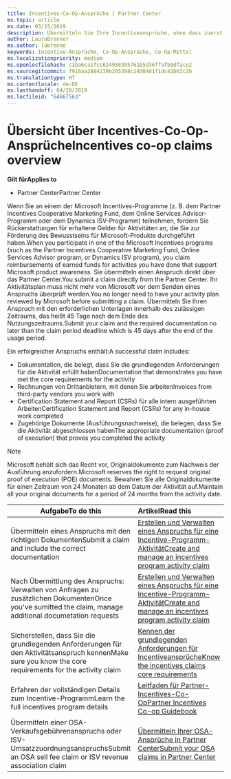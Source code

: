 ```yaml
---
title: Incentives-Co-Op-Ansprüche | Partner Center
ms.topic: article
ms.date: 03/15/2019
description: Übermitteln Sie Ihre Incentiveansprüche, ohne dass zuerst Ihr Aktivitätsplan überprüft werden muss.
author: LauraBrenner
ms.author: labrenne
keywords: Incentive-Ansprüche, Co-Op-Ansprüche, Co-Op-Mittel
ms.localizationpriority: medium
ms.openlocfilehash: c1ba6ca1fcc624958355761b5d36ffafb9dface2
ms.sourcegitcommit: f916aa2884239b205398c24d04d1f1dc41b63c2b
ms.translationtype: HT
ms.contentlocale: de-DE
ms.lasthandoff: 04/28/2019
ms.locfileid: "64667563"
---
```

# <a name="incentives-co-op-claims-overview"></a><span data-ttu-id="fe20e-104">Übersicht über Incentives-Co-Op-Ansprüche</span><span class="sxs-lookup"><span data-stu-id="fe20e-104">Incentives co-op claims overview</span></span>

<span data-ttu-id="fe20e-105">**Gilt für**</span><span class="sxs-lookup"><span data-stu-id="fe20e-105">**Applies to**</span></span>

- <span data-ttu-id="fe20e-106">Partner Center</span><span class="sxs-lookup"><span data-stu-id="fe20e-106">Partner Center</span></span>

<span data-ttu-id="fe20e-107">Wenn Sie an einem der Microsoft Incentives-Programme (z. B. dem Partner Incentives Cooperative Marketing Fund, dem Online Services Advisor-Programm oder dem Dynamics ISV-Programm) teilnehmen, fordern Sie Rückerstattungen für erhaltene Gelder für Aktivitäten an, die Sie zur Förderung des Bewusstseins für Microsoft-Produkte durchgeführt haben.</span><span class="sxs-lookup"><span data-stu-id="fe20e-107">When you participate in one of the Microsoft Incentives programs (such as the Partner Incentives Cooperative Marketing Fund, Online Services Advisor program, or Dynamics ISV program), you claim reimbursements of earned funds for activities you have done that support Microsoft product awareness.</span></span> <span data-ttu-id="fe20e-108">Sie übermitteln einen Anspruch direkt über das Partner Center.</span><span class="sxs-lookup"><span data-stu-id="fe20e-108">You submit a claim directly from the Partner Center.</span></span> <span data-ttu-id="fe20e-109">Ihr Aktivitätsplan muss nicht mehr von Microsoft vor dem Senden eines Anspruchs überprüft werden.</span><span class="sxs-lookup"><span data-stu-id="fe20e-109">You no longer need to have your activity plan reviewed by Microsoft before submitting a claim.</span></span> <span data-ttu-id="fe20e-110">Übermitteln Sie Ihren Anspruch mit den erforderlichen Unterlagen innerhalb des zulässigen Zeitraums, das heißt 45 Tage nach dem Ende des Nutzungszeitraums.</span><span class="sxs-lookup"><span data-stu-id="fe20e-110">Submit your claim and the required documentation no later than the claim period deadline which is 45 days after the end of the usage period.</span></span> 

<span data-ttu-id="fe20e-111">Ein erfolgreicher Anspruchs enthält:</span><span class="sxs-lookup"><span data-stu-id="fe20e-111">A successful claim includes:</span></span>

- <span data-ttu-id="fe20e-112">Dokumentation, die belegt, dass Sie die grundlegenden Anforderungen für die Aktivität erfüllt haben</span><span class="sxs-lookup"><span data-stu-id="fe20e-112">Documentation that demonstrates you have met the core requirements for the activity</span></span>
- <span data-ttu-id="fe20e-113">Rechnungen von Drittanbietern, mit denen Sie arbeiten</span><span class="sxs-lookup"><span data-stu-id="fe20e-113">Invoices from third-party vendors you work with</span></span>
- <span data-ttu-id="fe20e-114">Certification Statement and Report (CSRs) für alle intern ausgeführten Arbeiten</span><span class="sxs-lookup"><span data-stu-id="fe20e-114">Certification Statement and Report (CSRs) for any in-house work completed</span></span>
- <span data-ttu-id="fe20e-115">Zugehörige Dokumente (Ausführungsnachweise), die belegen, dass Sie die Aktivität abgeschlossen haben</span><span class="sxs-lookup"><span data-stu-id="fe20e-115">The appropriate documentation (proof of execution) that proves you completed the activity</span></span> 

>[!NOTE]
><span data-ttu-id="fe20e-116">Microsoft behält sich das Recht vor, Originaldokumente zum Nachweis der Ausführung anzufordern.</span><span class="sxs-lookup"><span data-stu-id="fe20e-116">Microsoft reserves the right to request original proof of execution (POE) documents.</span></span> <span data-ttu-id="fe20e-117">Bewahren Sie alle Originaldokumente für einen Zeitraum von 24 Monaten ab dem Datum der Aktivität auf.</span><span class="sxs-lookup"><span data-stu-id="fe20e-117">Maintain all your original documents for a period of 24 months from the activity date.</span></span> 

|<span data-ttu-id="fe20e-118">**Aufgabe**</span><span class="sxs-lookup"><span data-stu-id="fe20e-118">**To do this**</span></span>   |<span data-ttu-id="fe20e-119">**Artikel**</span><span class="sxs-lookup"><span data-stu-id="fe20e-119">**Read this**</span></span>   |
|-----------------|:--------------------------------------|
|<span data-ttu-id="fe20e-120">Übermitteln eines Anspruchs mit den richtigen Dokumenten</span><span class="sxs-lookup"><span data-stu-id="fe20e-120">Submit a claim and include the correct documentation</span></span>|[<span data-ttu-id="fe20e-121">Erstellen und Verwalten eines Anspruchs für eine Incentive-Programm-Aktivität</span><span class="sxs-lookup"><span data-stu-id="fe20e-121">Create and manage an incentives program activity claim</span></span>](create-incentives-claims.md)|
|<span data-ttu-id="fe20e-122">Nach Übermittlung des Anspruchs: Verwalten von Anfragen zu zusätzlichen Dokumenten</span><span class="sxs-lookup"><span data-stu-id="fe20e-122">Once you've sumitted the claim, manage additional documetation requests</span></span>|[<span data-ttu-id="fe20e-123">Erstellen und Verwalten eines Anspruchs für eine Incentive-Programm-Aktivität</span><span class="sxs-lookup"><span data-stu-id="fe20e-123">Create and manage an incentives program activity claim</span></span>](create-incentives-claims.md)  |
|<span data-ttu-id="fe20e-124">Sicherstellen, dass Sie die grundlegenden Anforderungen für den Aktivitätsanspruch kennen</span><span class="sxs-lookup"><span data-stu-id="fe20e-124">Make sure you know the core requirements for the activity claim</span></span>|[<span data-ttu-id="fe20e-125">Kennen der grundlegenden Anforderungen für Incentiveansprüche</span><span class="sxs-lookup"><span data-stu-id="fe20e-125">Know the incentives claims core requirements</span></span>](core-requirements.md)   |
|<span data-ttu-id="fe20e-126">Erfahren der vollständigen Details zum Incentive-Programm</span><span class="sxs-lookup"><span data-stu-id="fe20e-126">Learn the full incentives program details</span></span>|[<span data-ttu-id="fe20e-127">Leitfaden für Partner-Incentives-Co-Op</span><span class="sxs-lookup"><span data-stu-id="fe20e-127">Partner Incentives Co-op Guidebook</span></span>](https://assets.microsoft.com/coop-guidebook.pdf)
|<span data-ttu-id="fe20e-128">Übermitteln einer OSA-Verkaufsgebührenanspruchs oder ISV-Umsatzzuordnungsanspruchs</span><span class="sxs-lookup"><span data-stu-id="fe20e-128">Submit an OSA sell fee claim or ISV revenue association claim</span></span> |[<span data-ttu-id="fe20e-129">Übermitteln Ihrer OSA-Ansprüche in Partner Center</span><span class="sxs-lookup"><span data-stu-id="fe20e-129">Submit your OSA claims in Partner Center</span></span>](submit-osa-claim.md)|
                                                                                 
                                   